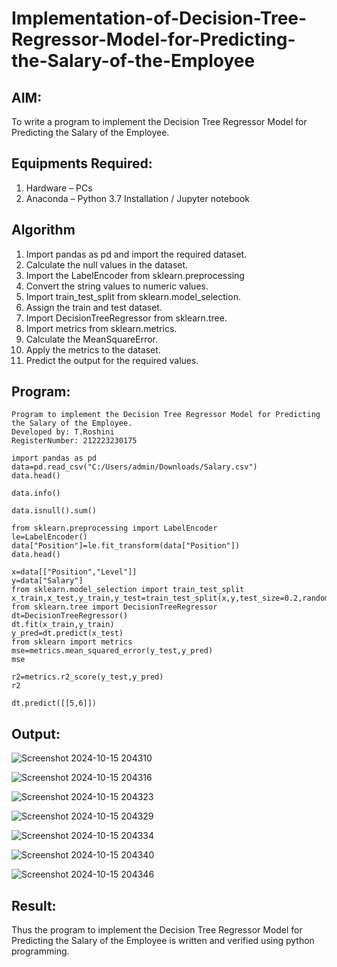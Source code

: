 # Implementation-of-Decision-Tree-Regressor-Model-for-Predicting-the-Salary-of-the-Employee

## AIM:
To write a program to implement the Decision Tree Regressor Model for Predicting the Salary of the Employee.

## Equipments Required:
1. Hardware – PCs
2. Anaconda – Python 3.7 Installation / Jupyter notebook

## Algorithm
1. Import pandas as pd and import the required dataset.
2. Calculate the null values in the dataset.
3. Import the LabelEncoder from sklearn.preprocessing
4. Convert the string values to numeric values.
5. Import train_test_split from sklearn.model_selection.
6. Assign the train and test dataset.
7. Import DecisionTreeRegressor from sklearn.tree.
8. Import metrics from sklearn.metrics.
9. Calculate the MeanSquareError.
10. Apply the metrics to the dataset.
11. Predict the output for the required values.
 
## Program:
```
Program to implement the Decision Tree Regressor Model for Predicting the Salary of the Employee.
Developed by: T.Roshini
RegisterNumber: 212223230175
```
```
import pandas as pd
data=pd.read_csv("C:/Users/admin/Downloads/Salary.csv")
data.head()
```
```
data.info()
```
```
data.isnull().sum()
```
```
from sklearn.preprocessing import LabelEncoder
le=LabelEncoder()
data["Position"]=le.fit_transform(data["Position"])
data.head()
```
```
x=data[["Position","Level"]]
y=data["Salary"]
from sklearn.model_selection import train_test_split
x_train,x_test,y_train,y_test=train_test_split(x,y,test_size=0.2,random_state=2)
from sklearn.tree import DecisionTreeRegressor
dt=DecisionTreeRegressor()
dt.fit(x_train,y_train)
y_pred=dt.predict(x_test)
from sklearn import metrics
mse=metrics.mean_squared_error(y_test,y_pred)
mse
```
```
r2=metrics.r2_score(y_test,y_pred)
r2
```
```
dt.predict([[5,6]])
```
## Output:

![Screenshot 2024-10-15 204310](https://github.com/user-attachments/assets/51155bf6-2715-4351-9680-d7f2ca8c7282)

![Screenshot 2024-10-15 204316](https://github.com/user-attachments/assets/9cf5c296-5b23-4647-a0dc-d1fd2d564482)

![Screenshot 2024-10-15 204323](https://github.com/user-attachments/assets/81c12219-d063-4b81-84a9-40578d1d9cb1)

![Screenshot 2024-10-15 204329](https://github.com/user-attachments/assets/952b2352-ac17-41b1-9f99-3fbea0537597)

![Screenshot 2024-10-15 204334](https://github.com/user-attachments/assets/8b2f2f83-495f-49bc-945b-3d868a084b10)

![Screenshot 2024-10-15 204340](https://github.com/user-attachments/assets/098f6efe-12c2-4c47-a9a7-ec4c20305bfb)

![Screenshot 2024-10-15 204346](https://github.com/user-attachments/assets/6939133a-81ce-4b87-af8c-de59842ebb8d)

## Result:
Thus the program to implement the Decision Tree Regressor Model for Predicting the Salary of the Employee is written and verified using python programming.
